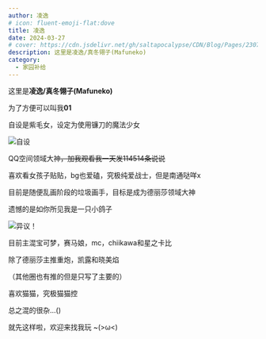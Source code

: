 ```yaml
---
author: 凌逸
# icon: fluent-emoji-flat:dove
title: 凌逸
date: 2024-03-27
# cover: https://cdn.jsdelivr.net/gh/saltapocalypse/CDN/Blog/Pages/230716/Cover.png
description: 这里是凌逸/真冬翎子(Mafuneko)
category:
  - 家园补给
---
```


这里是**凌逸/真冬翎子(Mafuneko)**

为了方便可以叫我**01**

<!-- more -->

自设是紫毛女，设定为使用镰刀的魔法少女

![自设](https://cdn.jsdelivr.net/gh/saltapocalypse/CDN/SALT/pages/friends/lingyi/01.png "自设")

QQ空间领域大神~~，加我观看我一天发114514条说说~~


喜欢看女孩子贴贴，bg也爱磕，究极纯爱战士，但是南通哒咩x


目前是随便乱画阶段的垃圾画手，目标是成为德丽莎领域大神

遗憾的是如你所见我是一只小鸽子

![异议！](https://cdn.jsdelivr.net/gh/saltapocalypse/CDN/SALT/pages/friends/lingyi/01.png "异议！")
 

目前主混宝可梦，赛马娘，mc，chiikawa和星之卡比

除了德丽莎主推重炮，凯露和晓美焰

（其他圈也有推的但是只写了主要的）

喜欢猫猫，究极猫猫控

总之混的很杂...()


就先这样啦，欢迎来找我玩 ~(>ω<)